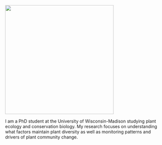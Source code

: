 
<img src="https://jaredjbeck.github.io/jared_photo2.jpg"  align="middle" width="350">
      
I am a PhD student at the University of Wisconsin-Madison studying plant ecology and conservation biology. My research focuses on understanding what factors maintain plant diversity as well as monitoring patterns and drivers of plant community change.
